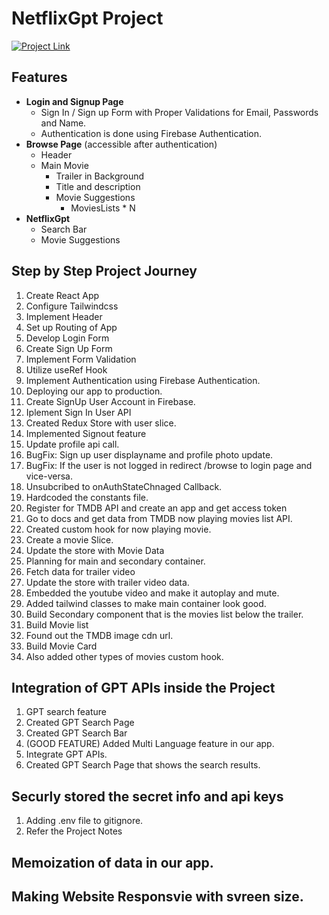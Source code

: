 # NetflixGpt Project

[![Project Link](https://img.shields.io/badge/Project%20Link-NetflixGpt-brightgreen)](https://netflixgpt.netlify.app/)

## Features
- **Login and Signup Page**
    - Sign In / Sign up Form with Proper Validations for Email, Passwords and Name.
    - Authentication is done using Firebase Authentication.
- **Browse Page** (accessible after authentication)
    - Header
    - Main Movie
        - Trailer in Background
        - Title and description
        - Movie Suggestions
            - MoviesLists * N
- **NetflixGpt**
    - Search Bar
    - Movie Suggestions

## Step by Step Project Journey
1. Create React App
2. Configure Tailwindcss
3. Implement Header
4. Set up Routing of App
5. Develop Login Form
6. Create Sign Up Form
7. Implement Form Validation
8. Utilize useRef Hook
9. Implement Authentication using Firebase Authentication.
10. Deploying our app to production.
11. Create SignUp User Account in Firebase.
12. Iplement Sign In User API 
13. Created Redux Store with user slice.
14. Implemented Signout feature
15. Update profile api call.
16. BugFix: Sign up user displayname and profile photo update.
17. BugFix: If the user is not logged in redirect /browse to login page and vice-versa.
18. Unsubcribed to onAuthStateChnaged Callback.
19. Hardcoded the constants file.
20. Register for TMDB API and create an app and get access token 
21. Go to docs and get data from TMDB now playing movies list API.
22. Created custom hook for now playing movie.
23. Create a movie Slice.
24. Update the store with Movie Data 
25. Planning for main and secondary container.
26. Fetch data for trailer video 
27. Update the store with trailer video data.
28. Embedded the youtube video and make it autoplay and mute.
29. Added tailwind classes to make main container look good.
30. Build Secondary component that is the movies list below the trailer.
31. Build Movie list 
32. Found out the TMDB image cdn url.
33. Build Movie Card 
34. Also added other types of movies custom hook. 

## Integration of GPT APIs inside the Project 

1. GPT search feature
2. Created GPT Search Page
3. Created GPT Search Bar 
4. (GOOD FEATURE) Added Multi Language feature in our app.
5. Integrate GPT APIs.
6. Created GPT Search Page that shows the search results. 

## Securly stored the secret info and api keys
1. Adding .env file to gitignore.
2. Refer the Project Notes

## Memoization of data in our app.

## Making Website Responsvie with svreen size.



